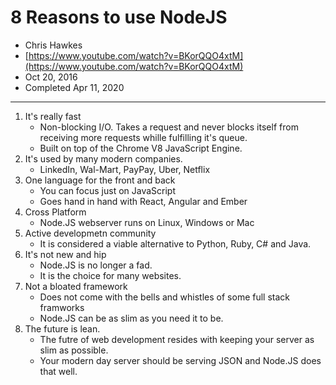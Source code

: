 # 8 Reasons to use NodeJS
- Chris Hawkes
- [https://www.youtube.com/watch?v=BKorQQO4xtM](https://www.youtube.com/watch?v=BKorQQO4xtM)
- Oct 20, 2016
- Completed Apr 11, 2020
---
1. It's really fast
   - Non-blocking I/O. Takes a request and never blocks itself from receiving more requests whille fulfilling it's queue.
   - Built on top of the Chrome V8 JavaScript Engine.
2. It's used by many modern companies.
   - LinkedIn, Wal-Mart, PayPay, Uber, Netflix
3. One language for the front and back
   - You can focus just on JavaScript
   - Goes hand in hand with React, Angular and Ember
4. Cross Platform
   - Node.JS webserver runs on Linux, Windows or Mac
5. Active developmetn community
   - It is considered a viable alternative to Python, Ruby, C# and Java.
6. It's not new and hip
   - Node.JS is no longer a fad.
   - It is the choice for many websites.
7. Not a bloated framework
   - Does not come with the bells and whistles of some full stack framworks
   - Node.JS can be as slim as you need it to be.
8. The future is lean.
   - The futre of web development resides with keeping your server as slim as possible.
   - Your modern day server should be serving JSON and Node.JS does that well.

